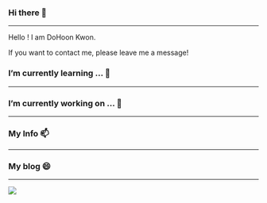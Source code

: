 ### Hi there 👋
---
Hello ! I am DoHoon Kwon.

If you want to contact me, please leave me a message!

### I’m currently learning ... 🌱
---

### I’m currently working on ... 🔭
---

### My Info 📫
---

### My blog 😄
---
<a href="https://eunrin15.github.io/">
    <img src = "https://img.shields.io/badge/MY%20BLOG-yellow?&style=flat&logo=github&logoColor=black" style="height : auto; margin-right : 2px;"/>
</a>

<!--
### 🔭 I’m currently working on ...
### 🌱 I’m currently learning ...
### 👯 I’m looking to collaborate on ...
### 🤔 I’m looking for help with ...
### 💬 Ask me about ...
### 📫 How to reach me: ...
### 😄 Pronouns: ...
### ⚡ Fun fact: ...
--!>
